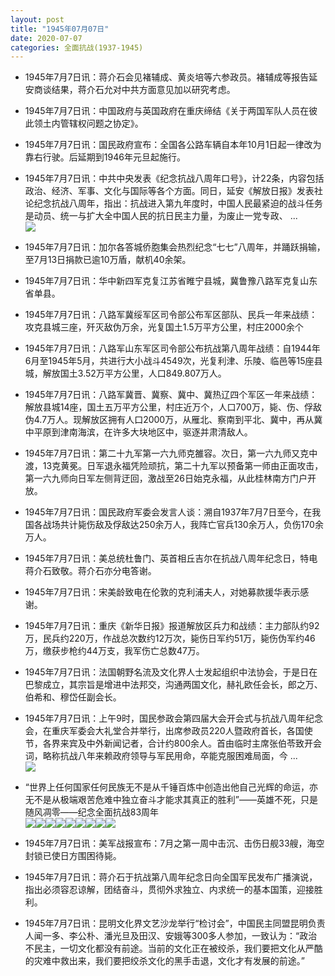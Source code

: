 ```yaml
---
layout: post
title: "1945年07月07日"
date: 2020-07-07
categories: 全面抗战(1937-1945)
---
```


<meta name="referrer" content="no-referrer" />

- 1945年7月7日讯：蒋介石会见褚辅成、黄炎培等六参政员。褚辅成等报告延安商谈结果，蒋介石允对中共方面意见加以研究考虑。 

- 1945年7月7日讯：中国政府与英国政府在重庆缔结《关于两国军队人员在彼此领土内管辖权问题之协定》。 

- 1945年7月7日讯：国民政府宣布：全国各公路车辆自本年10月1日起一律改为靠右行驶。后延期到1946年元旦起施行。 

- 1945年7月7日讯：中共中央发表《纪念抗战八周年口号》，计22条，内容包括政治、经济、军事、文化与国际等各个方面。同日，延安《解放日报》发表社论纪念抗战八周年，指出：抗战进入第九年度时，中国人民最紧迫的战斗任务是动员、统一与扩大全中国人民的抗日民主力量，为废止一党专政、 ... <br/><img src="https://wx2.sinaimg.cn/large/aca367d8ly1ggim0y3semj20c80ayq30.jpg" />

- 1945年7月7日讯：加尔各答城侨胞集会热烈纪念“七七”八周年，并踊跃捐输，至7月13日捐款已逾10万盾，献机40余架。 

- 1945年7月7日讯：华中新四军克复江苏省睢宁县城，冀鲁豫八路军克复山东省单县。 

- 1945年7月7日讯：八路军冀绥军区司令部公布军区部队、民兵一年来战绩：攻克县城三座，歼灭敌伪万余，光复国土1.5万平方公里，村庄2000余个 

- 1945年7月7日讯：八路军山东军区司令部公布抗战第八周年战绩：自1944年6月至1945年5月，共进行大小战斗4549次，光复利津、乐陵、临邑等15座县城，解放国土3.52万平方公里，人口849.807万人。 

- 1945年7月7日讯：八路军冀晋、冀察、冀中、冀热辽四个军区一年来战绩：解放县城14座，国土五万平方公里，村庄近万个，人口700万，毙、伤、俘敌伪4.7万人。现解放区拥有人口2000万，从雁北、察南到平北、冀中，再从冀中平原到津南海滨，在许多大块地区中，驱逐并肃清敌人。 

- 1945年7月7日讯：第二十九军第一六九师克雒容。次日，第一六九师又克中渡，13克黄冕。日军退永福凭险顽抗，第二十九军以预备第一师由正面攻击，第一六九师向日军左侧背迂回，激战至26日始克永福，从此桂林南方门户开放。 

- 1945年7月7日讯：国民政府军委会发言人谈：溯自1937年7月7日至今，在我国各战场共计毙伤敌及俘敌达250余万人，我阵亡官兵130余万人，负伤170余万人。 

- 1945年7月7日讯：美总统杜鲁门、英首相丘吉尔在抗战八周年纪念日，特电蒋介石致敬。蒋介石亦分电答谢。 

- 1945年7月7日讯：宋美龄致电在伦敦的克利浦夫人，对她募款援华表示感谢。 

- 1945年7月7日讯：重庆《新华日报》报道解放区兵力和战绩：主力部队约92万，民兵约220万，作战总次数约12万次，毙伤日军约51万，毙伤伪军约46万，缴获步枪约44万支，我军伤亡总数47万。 

- 1945年7月7日讯：法国朝野名流及文化界人士发起组织中法协会，于是日在巴黎成立，其宗旨是增进中法邦交，沟通两国文化，赫礼欧任会长，郎之万、伯希和、穆岱任副会长。 

- 1945年7月7日讯：上午9时，国民参政会第四届大会开会式与抗战八周年纪念会，在重庆军委会大礼堂合并举行，出席参政员220人暨政府首长，各国使节，各界来宾及中外新闻记者，合计约800余人。首由临时主席张伯苓致开会词，略称抗战八年来赖政府领导与军民用命，卒能克服困难局面，今 ... <br/><img src="https://wx4.sinaimg.cn/large/aca367d8ly1ggi4ptjyyrj20c80gsdg5.jpg" />

- “世界上任何国家任何民族无不是从千锤百炼中创造出他自己光辉的命运，亦无不是从极端艰苦危难中独立奋斗才能求其真正的胜利”——英雄不死，只是随风凋零——纪念全面抗战83周年 <br/><img src="https://wx2.sinaimg.cn/large/aca367d8gy1ggi46hyzytj20pa0kd77x.jpg" /><img src="https://wx3.sinaimg.cn/large/aca367d8gy1ggi46idyewj20jg0eamya.jpg" /><img src="https://wx3.sinaimg.cn/large/aca367d8gy1ggi46ird2tj20ib0eq3zw.jpg" /><img src="https://wx3.sinaimg.cn/large/aca367d8gy1ggi46j55wpj20bk0fkmy4.jpg" /><img src="https://wx3.sinaimg.cn/large/aca367d8gy1ggi46jimt2j20b40aa75b.jpg" /><img src="https://wx4.sinaimg.cn/large/aca367d8gy1ggi46k6rrsj20a00dcq5j.jpg" /><img src="https://wx4.sinaimg.cn/large/aca367d8gy1ggi46kn1x8j20gk0jracz.jpg" /><img src="https://wx2.sinaimg.cn/large/aca367d8gy1ggi46l5k2qj20id0erwfz.jpg" /><img src="https://wx4.sinaimg.cn/large/aca367d8gy1ggi46lnhtzj20jc0fd0uz.jpg" />

- 1945年7月7日讯：美军战报宣布：7月之第一周中击沉、击伤日舰33艘，海空封锁已使日方围困待毙。 

- 1945年7月7日讯：蒋介石于抗战第八周年纪念日向全国军民发布广播演说，指出必须容忍谅解，团结奋斗，贯彻外求独立、内求统一的基本国策，迎接胜利。 

- 1945年7月7日讯：昆明文化界文艺沙龙举行“检讨会”，中国民主同盟昆明负责人闻一多、李公朴、潘光旦及田汉、安娥等300多人参加，一致认为：“政治不民主，一切文化都没有前途。当前的文化正在被绞杀，我们要把文化从严酷的灾难中救出来，我们要把绞杀文化的黑手击退，文化才有发展的前途。” 

